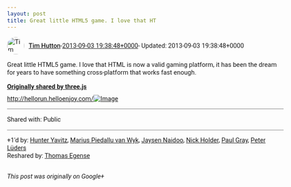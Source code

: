 ```yaml
---
layout: post
title: Great little HTML5 game. I love that HT
---
```


<html><head><meta charset="utf-8"><title>Great little HTML5 game. I love that HTML is now a valid gaming platform, it ...</title><style>body {font: 11pt Roboto, Arial, sans-serif; max-width: 640px; margin: 24px;}.author-photo {border-radius: 50%; margin-right: 10px; width: 40px;}.author {font-weight: 500;}.main-content {margin: 15px 0 15px;}.post-title {font-weight: bold;}.location {display: block; margin-top: 15px;}.location img {float: left; margin-right: 5px; width: 20px;}.media-link {display: inline-block; max-width: 100%; vertical-align: top;}.media-link p {margin-top: 5px; max-height: 4em; overflow: scroll;}.media {max-height: 100vh; max-width: 100%;}.video-placeholder {background: black; display: flex; height: 300px; max-width: 100%; width: 640px;}.play-icon {border-bottom: 30px solid transparent; border-left: 50px solid white; border-top: 30px solid transparent; color: white; margin: auto;}.album {max-height: 800px; overflow: scroll; width: calc(100vw - 48px);}.album .media-link {margin-right: 5px; max-width: 250px;}.album .media {max-height: 250px;}.link-embed {border-top: 1px solid lightgrey; display: block; margin-top: 20px;}.link-embed img {max-width: 100%;}.inline-link-embed {display: block;}.inline-link-embed img {vertical-align: middle;}.link-title {display: inline-block; font-size: medium; font-weight: 300; padding-left: 1em;}.reshare-attribution {display: block; font-weight: bold; margin-bottom: 10px;}.poll-image {margin-bottom: 5px; max-height: 300px; max-width: 500px;}.poll-choice {align-items: center; display: flex; margin-bottom: 5px; max-width: 500px;}.poll-choice-percentage {background-color: lightblue; height: 100%; left: 0; position: absolute; z-index: -1;}.poll-choice-selected {margin-right: 5px;}.poll-choice-results {border: 1px solid lightgray; border-radius: 5px; display: flex; line-height: 40px; overflow: hidden; padding: 0 8px; position: relative;}.poll-choice-results, .poll-choice-description {flex-grow: 1; margin-right: 10px;}.poll-choice-image {width: 100%;}.poll-choice-image, .poll-choice-image img {max-height: 40px; max-width: 100px;}.poll-choice-votes {max-height: 100px; overflow: auto;}.plus-entity-embed {color: black; display: block; text-decoration: none;}.plus-entity-embed-cover-photo {max-height: 300px; max-width: 100%;}.plus-entity-embed-info {padding: 0 1em 1em;}.plus-entity-embed-info h2 {font-weight: 500; margin: 10px 0;}.plus-entity-embed-info p {font-size: small; margin: 0;}.collection-owner-avatar {border-radius: 50%; border: 2px solid white; height: 40px; margin-top: -22px;}.visibility {padding: 1em 0; border-top: 1px solid grey;}.post-activity {padding: 1em 0; border-top: 1px solid grey;}.comments {border-top: 1px solid gray; padding-top: 1em;}.comment + .comment {margin-top: 1em;}.comment .media-link, .comment .inline-link-embed {margin-top: 5px;}</style></head><body><div style="margin-bottom:1em;"><div style="display:flex; align-items:center"><img class="author-photo" src="https://lh4.googleusercontent.com/-epo4ZZKNqEw/AAAAAAAAAAI/AAAAAAAAVSU/qu3LpcHEnoQ/s64-c/photo.jpg" alt="Tim Hutton"><a href="https://plus.google.com/+TimHutton" target="_blank" class="author">Tim Hutton</a> - <a target="_blank" href="https://plus.google.com/+TimHutton/posts/2tDPLsCRMWP">2013-09-03 19:38:48+0000</a><span> - Updated: 2013-09-03 19:38:48+0000</span></div><div class="main-content">Great little HTML5 game. I love that HTML is now a valid gaming platform, it has been the dream for years to have something cross-platform that works fast enough.</div><div><a target="_blank" href="https://plus.google.com/+ThreejsOrg/posts/HQQB8CgyutF" class="reshare-attribution">Originally shared by three.js</a><a rel="nofollow" target="_blank" href="http://hellorun.helloenjoy.com/" class="ot-anchor bidi_isolate" jslog="10929; track:click" dir="ltr">http://hellorun.helloenjoy.com/</a><a href="https://lh4.googleusercontent.com/-rom2C8Y46FU/UiYqa2q6BFI/AAAAAAAACyU/59NsGBC3J5g/HelloRun%E2%84%A2.png" target="_blank" class="media-link"><img src="https://lh4.googleusercontent.com/-rom2C8Y46FU/UiYqa2q6BFI/AAAAAAAACyU/59NsGBC3J5g/HelloRun%E2%84%A2.png" alt="Image" class="media"></a></div></div><div class="visibility">Shared with: Public</div><div class="post-activity"><div class="plus-oners">+1'd by: <a href="https://plus.google.com/+HunterYavitz">Hunter Yavitz</a>, <a href="https://plus.google.com/+Marius_Piedallu_van_Wyk">Marius Piedallu van Wyk</a>, <a href="https://plus.google.com/+jaysennaidoo">Jaysen Naidoo</a>, <a href="https://plus.google.com/+NickHolder">Nick Holder</a>, <a href="https://plus.google.com/+PaulGrayUK">Paul Gray</a>, <a href="https://plus.google.com/+PeterLüders">Peter Lüders</a></div><div class="resharers">Reshared by: <a href="https://plus.google.com/+ThomasEgense">Thomas Egense</a></div></div></body></html>

<i>This post was originally on Google+</i>